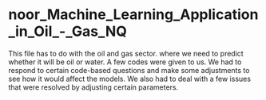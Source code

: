 # noor_Machine_Learning_Application_in_Oil_-_Gas_NQ
This file has to do with the oil and gas sector. where we need to predict whether it will be oil or water. A few codes were given to us. We had to respond to certain code-based questions and make some adjustments to see how it would affect the models. We also had to deal with a few issues that were resolved by adjusting certain parameters.
